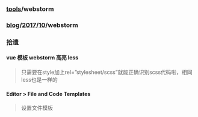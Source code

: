 ### [tools](../../tools.md)/webstorm
### [blog](../../README.md)/[2017](../README.md)/[10](README.md)/webstorm
### 拾遗
#### vue 模板 webstorm 高亮 less
> 只需要在style加上rel=”stylesheet/scss”就能正确识别scss代码啦，相同less也是一样的
#### Editor > File and Code Templates
> 设置文件模板
  